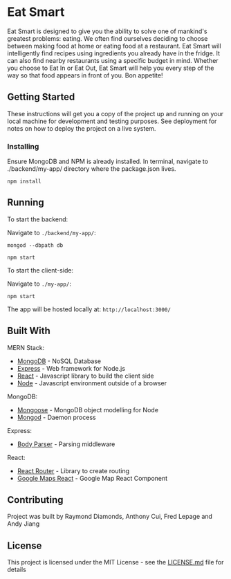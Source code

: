 # Eat Smart

Eat Smart is designed to give you the ability to solve one of mankind's greatest problems: eating. We often find ourselves deciding to choose between making food at home or eating food at a restaurant. Eat Smart will intelligently find recipes using ingredients you already have in the fridge. It can also find nearby restaurants using a specific budget in mind. Whether you choose to Eat In or Eat Out, Eat Smart will help you every step of the way so that food appears in front of you. Bon appetite!

## Getting Started

These instructions will get you a copy of the project up and running on your local machine for development and testing purposes. See deployment for notes on how to deploy the project on a live system.

### Installing

Ensure MongoDB and NPM is already installed. In terminal, navigate to ./backend/my-app/ directory where the package.json lives. 

```
npm install 
```

## Running 

To start the backend:

Navigate to ```./backend/my-app/```:
```
mongod --dbpath db
```

```
npm start
```

To start the client-side:

Navigate to ```./my-app/```:
```
npm start
```

The app will be hosted locally at: ```http://localhost:3000/```

## Built With

MERN Stack:
* [MongoDB](https://www.mongodb.com/) - NoSQL Database
* [Express](https://expressjs.com/) - Web framework for Node.js 
* [React](https://reactjs.org/) - Javascript library to build the client side
* [Node](https://nodejs.org/en/) - Javascript environment outside of a browser

MongoDB:
* [Mongoose](https://mongoosejs.com/docs/) - MongoDB object modelling for Node
* [Mongod](https://docs.mongodb.com/manual/reference/program/mongod/) - Daemon process 

Express:
* [Body Parser](https://www.npmjs.com/package/body-parser) - Parsing middleware

React:
* [React Router](https://github.com/ReactTraining/react-router) - Library to create routing 
* [Google Maps React](https://www.npmjs.com/package/google-maps-react) - Google Map React Component

## Contributing

Project was built by Raymond Diamonds, Anthony Cui, Fred Lepage and Andy Jiang


## License

This project is licensed under the MIT License - see the [LICENSE.md](LICENSE.md) file for details








